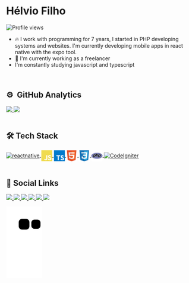 <h1> Hélvio Filho </h1>
<p> <img src="https://komarev.com/ghpvc/?username=helviofilho&color=yellow" alt="Profile views"></p>

- 🔥 I work with programming for 7 years, I started in PHP developing systems and websites. I'm currently developing mobile apps in react native with the expo tool.
- 🔭 I'm currently working as a freelancer
- I'm constantly studying javascript and typescript
<br>

## ⚙️ &nbsp;GitHub Analytics

<div>
  <a href="https://hsvf.com.br">
    <img height="180em" src="https://github-readme-stats.vercel.app/api?username=helviofilho&show_icons=true&theme=city_lights&include_all_commits=true&count_private=true"/>
    <img height="180em" src="https://github-readme-stats.vercel.app/api/top-langs/?username=helviofilho&layout=compact&langs_count=16&theme=city_lights" />
  </a>
</div>
<br>

## 🛠 Tech Stack

<div>
  <a href="https://reactnative.dev/" target="_blank"> 
    <img align="center" alt="reactnative" title="react native" height="30" width="40" src="https://reactnative.dev/img/header_logo.svg"/>
  </a>
  <a href="https://developer.mozilla.org/en-US/docs/Web/JavaScript" target="_blank">
    <img align="center" alt="JavaScript" title="JavaScript" height="30 width="40" src="https://raw.githubusercontent.com/devicons/devicon/master/icons/javascript/javascript-plain.svg" >
  </a>
  <a href="https://www.typescriptlang.org/" target="_blank">
    <img align="center" alt="TypeScript" title="TypeScript" height="30 width="40" src="https://raw.githubusercontent.com/devicons/devicon/master/icons/typescript/typescript-plain.svg" >
  </a>
  <a href="https://www.w3.org/html/" target="_blank">
    <img align="center" alt="HTML5" title="HTML5" height="30 width="40" src="https://raw.githubusercontent.com/devicons/devicon/master/icons/html5/html5-original.svg" >
  </a>
  <a href="https://www.w3.org/css/" target="_blank">
    <img align="center" alt="CSS3" title="CSS3" height="30 width="40" src="https://raw.githubusercontent.com/devicons/devicon/master/icons/css3/css3-original.svg" >
  </a>
  <a href="https://www.php.net/" target="_blank">
    <img align="center" alt="PHP" title="PHP" height="30 width="40" src="https://raw.githubusercontent.com/devicons/devicon/master/icons/php/php-original.svg" >
  </a>
  <a href="https://codeigniter.com" target="_blank">
    <img align="center" alt="CodeIgniter" title="CodeIgniter" height="30 width="40" src="https://cdn.worldvectorlogo.com/logos/codeigniter.svg" >
  </a>
 </div> 
 <br>
 
## 🤝 Social Links

<div>
  <a href="https://www.facebook.com/helvio.filho.7/" target="_blank">
    <img src="https://img.shields.io/badge/Facebook-1877F2?style=for-the-badge&logo=facebook&logoColor=white" >
  </a>
  <a href="https://www.instagram.com/loihve/" target="_blank">
    <img src="https://img.shields.io/badge/Instagram-E4405F?style=for-the-badge&logo=instagram&logoColor=white" >
  </a>
  <a href="https://hsvf.com.br" target="_blank">
    <img src="https://img.shields.io/badge/-WebSite-%233333?style=for-the-badge&logo=website&logoColor=white" >
  </a>
  <a href="mailto:heviosvf@gmail.com" target="_blank">
    <img src="https://img.shields.io/badge/Gmail-D14836?style=for-the-badge&logo=gmail&logoColor=white" >
  </a>
  <a href="https://www.linkedin.com/in/h%C3%A9lvio-filho-506467232" target="_blank">
    <img src="https://img.shields.io/badge/-LinkedIn-%230077b5?style=for-the-badge&logo=linkedin&logoColor=white" >
  </a>
  <a href="https://expo.dev/@hsvf" target="_blank">
    <img src="https://img.shields.io/badge/-expo-000000?style=for-the-badge&logo=expo&labelColor=FFFFFF&logoColor=000" >
  </a>
</div>

![Snake animation](https://github.com/helviofilho/helviofilho/blob/output/github-contribution-grid-snake.svg)

